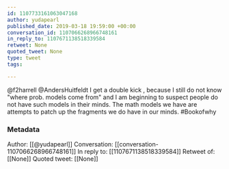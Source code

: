 ```yaml
---
id: 1107733161063047168
author: yudapearl
published_date: 2019-03-18 19:59:00 +00:00
conversation_id: 1107066268966748161
in_reply_to: 1107671138518339584
retweet: None
quoted_tweet: None
type: tweet
tags:

---
```


@f2harrell @AndersHuitfeldt I get a double kick , because I still do not know "where prob. models come from" and I am beginning to suspect people do not have such models in their minds. The math models we have are attempts to patch up the fragments we do have in our minds. #Bookofwhy

### Metadata

Author: [[@yudapearl]]
Conversation: [[conversation-1107066268966748161]]
In reply to: [[1107671138518339584]]
Retweet of: [[None]]
Quoted tweet: [[None]]
